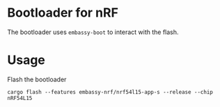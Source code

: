 # Bootloader for nRF

The bootloader uses `embassy-boot` to interact with the flash.

# Usage

Flash the bootloader

```
cargo flash --features embassy-nrf/nrf54l15-app-s --release --chip nRF54L15
```
